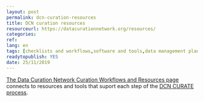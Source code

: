 ```yaml
---
layout: post 
permalink: dcn-curation-resources
title: DCN curation resources
resourceurl: https://datacurationnetwork.org/resources/
categories: 
ref: 
lang: en
tags: [checklists and workflows,software and tools,data management planning,data appraisal,data citation,research data licensing,scholarly impact]
readytopublish: YES
date: 25/11/2019
---
```

[The Data Curation Network Curation Workflows and Resources page](https://datacurationnetwork.org/resources/) connects to resources and tools that suport each step of the [DCN CURATE process](https://datacurationnetwork.org/home/resources/).